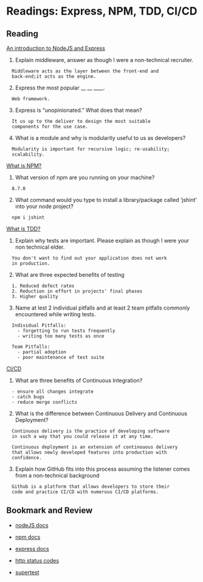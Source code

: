 # Readings: Express, NPM, TDD, CI/CD

## Reading
[An introduction to NodeJS and Express](https://developer.mozilla.org/en-US/docs/Learn/Server-side/Express_Nodejs/Introduction)

1. Explain middleware, answer as though I were a non-technical recruiter.

  ```
    Middleware acts as the layer between the front-end and 
    back-end;it acts as the engine.
  ```

2. Express the most popular __ __ ____.

  ```
    Web framework.
  ```

3. Express is “unopinionated.” What does that mean?

  ```
    It us up to the deliver to design the most suitable 
    components for the use case.
  ```

4. What is a module and why is modularity useful to us as developers?

  ```
    Modularity is important for recursive logic; re-usability; 
    scalability.
  ```


[What is NPM?](https://docs.npmjs.com/getting-started/what-is-npm)

1. What version of npm are you running on your machine?

  ```
    8.7.0
  ```

2. What command would you type to install a library/package called ‘jshint’ into your node project?

  ```
    npm i jshint
  ```

[What is TDD?](https://www.agilealliance.org/glossary/tdd/)

1. Explain why tests are important. Please explain as though I were your non technical elder.

  ```
    You don't want to find out your application does not work 
    in production.
  ```

2. What are three expected benefits of testing

  ```
    1. Reduced defect rates
    2. Reduction in effort in projects' final phases
    3. Higher quality
  ```

3. Name at lest 2 individual pitfalls and at least 2 team pitfalls commonly encountered while writing tests.

  ```
    Individual Pitfalls:
      - forgetting to run tests frequently
      - writing too many tests as once

    Team Pitfalls:
      - partial adoption
      - poor maintenance of test suite
  ```

[CI/CD](https://www.youtube.com/watch?v=xSv_m3KhUO8)

1. What are three benefits of Continuous Integration?

  ```
    - ensure all changes integrate
    - catch bugs
    - reduce merge conflicts
  ```

2. What is the difference between Continuous Delivery and Continuous Deployment?

  ```
    Continuous delivery is the practice of developing software
    in such a way that you could release it at any time.

    Continuous deployment is an extension of continouous delivery
    that allows newly developed features into production with
    confidence.
  ```

3. Explain how GitHub fits into this process assuming the listener comes from a non-technical background

  ```
    Github is a platform that allows developers to store their
    code and practice CI/CD with numerous CI/CD platforms.
  ```
## Bookmark and Review

* [nodeJS docs](https://nodejs.org/en/docs/)

* [npm docs](https://docs.npmjs.com/)

* [express docs](https://expressjs.com/en/4x/api.html)

* [http status codes](https://www.restapitutorial.com/httpstatuscodes.html)

* [supertest](https://github.com/visionmedia/supertest)
